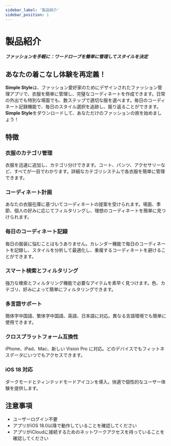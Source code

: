 ```yaml
---
sidebar_label: '製品紹介'
sidebar_position: 1
---
```


# 製品紹介

***ファッションを手軽に：ワードローブを簡単に管理してスタイルを決定***

## あなたの着こなし体験を再定義！

**Simple Style**は、ファッション愛好家のためにデザインされたファッション管理アプリで、衣服を簡単に管理し、完璧なコーディネートを作成できます。日常の外出でも特別な場面でも、数ステップで適切な服を選べます。毎日のコーディネート記録機能で、毎日のスタイル選択を追跡し、振り返ることができます。**Simple Style**をダウンロードして、あなただけのファッションの旅を始めましょう！

## 特徴

### 衣服のカテゴリ管理
衣服を迅速に追加し、カテゴリ分けできます。コート、パンツ、アクセサリーなど、すべてが一目でわかります。詳細なカテゴリシステムで各衣服を簡単に管理できます。

### コーディネート計画
あなたの衣服在庫に基づいてコーディネートの提案を受けられます。場面、季節、個人の好みに応じてフィルタリングし、理想のコーディネートを簡単に見つけられます。

### 毎日のコーディネート記録
毎日の服装に悩むことはもうありません。カレンダー機能で毎日のコーディネートを記録し、スタイルを分析して最適化し、重複するコーディネートを避けることができます。

### スマート検索とフィルタリング
強力な検索とフィルタリング機能で必要なアイテムを素早く見つけます。色、カテゴリ、好みによって簡単にフィルタリングできます。

### 多言語サポート

簡体字中国語、繁体字中国語、英語、日本語に対応。異なる言語環境でも簡単に使用できます。

### クロスプラットフォーム互換性

iPhone、iPad、Mac、新しい Vision Pro に対応。どのデバイスでもフィットネスデータにいつでもアクセスできます。

### iOS 18 対応

ダークモードとティンテッドモードアイコンを導入。快適で個性的なユーザー体験を提供します。

## 注意事項

- ユーザーログイン不要
- アプリがiOS 18.0以降で動作していることを確認してください
- アプリがiCloudに接続するためのネットワークアクセスを持っていることを確認してください
